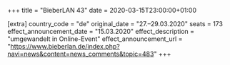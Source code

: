+++
title = "BieberLAN 43"
date = 2020-03-15T23:00:00+01:00

[extra]
country_code = "de"
original_date = "27.–29.03.2020"
seats = 173
effect_announcement_date = "15.03.2020"
effect_description = "umgewandelt in Online-Event"
effect_announcement_url = "https://www.bieberlan.de/index.php?navi=news&content=news_comments&topic=483"
+++
